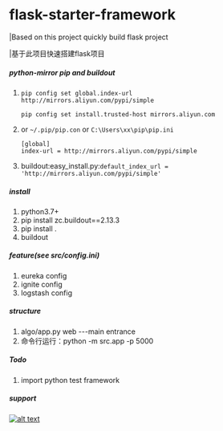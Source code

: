 # flask-starter-framework

|Based on this project quickly build flask project

|基于此项目快速搭建flask项目

##### python-mirror pip and  buildout
1. `pip config set global.index-url http://mirrors.aliyun.com/pypi/simple`

   `pip config set install.trusted-host mirrors.aliyun.com`

1. or `~/.pip/pip.con` or `C:\Users\xx\pip\pip.ini`

    ```
   [global]
    index-url = http://mirrors.aliyun.com/pypi/simple
   ```

1. buildout:easy_install.py:`default_index_url = 'http://mirrors.aliyun.com/pypi/simple'`

##### install
1. python3.7+
1. pip install zc.buildout==2.13.3
1. pip install .
1. buildout

##### feature(see src/config.ini)
1. eureka config
1. ignite config
1. logstash config

##### structure
1. algo/app.py web ---main entrance
2. 命令行运行：python -m src.app -p 5000


##### Todo
1. import python test framework


##### support
[![alt text](/image/jetbrains.svg "FlaskStarter")](https://www.jetbrains.com/?from=FlaskStarter)
